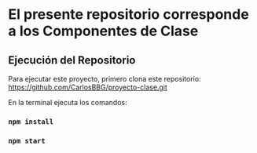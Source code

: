 # El presente repositorio corresponde a los Componentes de Clase

## Ejecución del Repositorio

Para ejecutar este proyecto, primero clona este repositorio:
https://github.com/CarlosBBG/proyecto-clase.git

En la terminal ejecuta los comandos:

### `npm install`

### `npm start`

